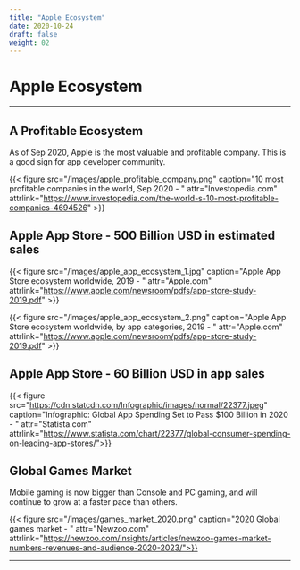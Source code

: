 ```yaml
---
title: "Apple Ecosystem"
date: 2020-10-24
draft: false
weight: 02
---
```


# Apple Ecosystem
---

## A Profitable Ecosystem
As of Sep 2020, Apple is the most valuable and profitable company. This is a good sign for app developer community.

{{< figure src="/images/apple_profitable_company.png"
caption="10 most profitable companies in the world, Sep 2020 - "
attr="Investopedia.com"
attrlink="https://www.investopedia.com/the-world-s-10-most-profitable-companies-4694526" >}}

## Apple App Store - 500 Billion USD in estimated sales
{{< figure src="/images/apple_app_ecosystem_1.jpg"
caption="Apple App Store ecosystem worldwide, 2019 - "
attr="Apple.com"
attrlink="https://www.apple.com/newsroom/pdfs/app-store-study-2019.pdf" >}}

{{< figure src="/images/apple_app_ecosystem_2.png" 
caption="Apple App Store ecosystem worldwide, by app categories, 2019 - "
attr="Apple.com"
attrlink="https://www.apple.com/newsroom/pdfs/app-store-study-2019.pdf" >}}

## Apple App Store - 60 Billion USD in app sales
{{< figure src="https://cdn.statcdn.com/Infographic/images/normal/22377.jpeg" 
caption="Infographic: Global App Spending Set to Pass $100 Billion in 2020 - "
attr="Statista.com"
attrlink="https://www.statista.com/chart/22377/global-consumer-spending-on-leading-app-stores/">}}   

## Global Games Market

Mobile gaming is now bigger than Console and PC gaming, and will continue to grow at a faster pace than others.

{{< figure src="/images/games_market_2020.png" 
caption="2020 Global games market - "
attr="Newzoo.com"
attrlink="https://newzoo.com/insights/articles/newzoo-games-market-numbers-revenues-and-audience-2020-2023/">}} 

---
